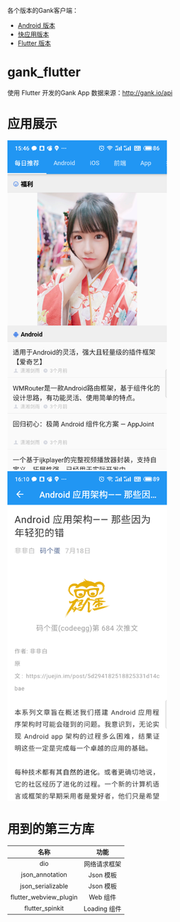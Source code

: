 各个版本的Gank客户端：

 - [Android 版本](http://www.heqiangfly.com/2016/11/08/android-app-ganktoutiao/)
 - [快应用版本](http://www.heqiangfly.com/2018/10/01/quick-app-demo-ganktoutiao/)
 - [Flutter 版本](http://www.heqiangfly.com/2019/08/06/flutter-gank-app/)


# gank_flutter

使用 Flutter 开发的Gank App
数据来源：http://gank.io/api

# 应用展示

<img src="/des_img/main.png" width="360" height="744"/> <img src="/des_img/detail.png" width="360" height="744"/>

# 用到的第三方库

| 名称 | 功能 |
| :-------------: |:-------------:|
| dio | 网络请求框架 |
| json_annotation | Json 模板 |
| json_serializable | Json 模板 |
| flutter_webview_plugin | Web 组件 |
| flutter_spinkit | Loading 组件 |
